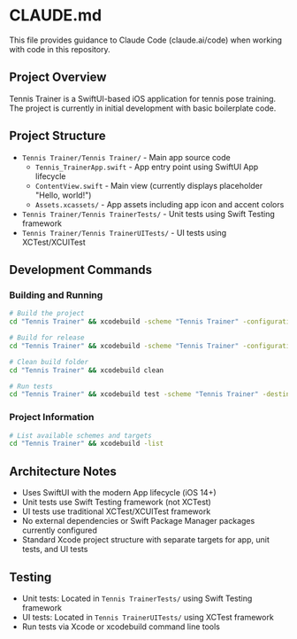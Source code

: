 # CLAUDE.md

This file provides guidance to Claude Code (claude.ai/code) when working with code in this repository.

## Project Overview

Tennis Trainer is a SwiftUI-based iOS application for tennis pose training. The project is currently in initial development with basic boilerplate code.

## Project Structure

- `Tennis Trainer/Tennis Trainer/` - Main app source code
  - `Tennis_TrainerApp.swift` - App entry point using SwiftUI App lifecycle
  - `ContentView.swift` - Main view (currently displays placeholder "Hello, world!")
  - `Assets.xcassets/` - App assets including app icon and accent colors
- `Tennis Trainer/Tennis TrainerTests/` - Unit tests using Swift Testing framework
- `Tennis Trainer/Tennis TrainerUITests/` - UI tests using XCTest/XCUITest

## Development Commands

### Building and Running
```bash
# Build the project
cd "Tennis Trainer" && xcodebuild -scheme "Tennis Trainer" -configuration Debug build

# Build for release
cd "Tennis Trainer" && xcodebuild -scheme "Tennis Trainer" -configuration Release build

# Clean build folder
cd "Tennis Trainer" && xcodebuild clean

# Run tests
cd "Tennis Trainer" && xcodebuild test -scheme "Tennis Trainer" -destination 'platform=iOS Simulator,name=iPhone 15'
```

### Project Information
```bash
# List available schemes and targets
cd "Tennis Trainer" && xcodebuild -list
```

## Architecture Notes

- Uses SwiftUI with the modern App lifecycle (iOS 14+)
- Unit tests use Swift Testing framework (not XCTest)
- UI tests use traditional XCTest/XCUITest framework
- No external dependencies or Swift Package Manager packages currently configured
- Standard Xcode project structure with separate targets for app, unit tests, and UI tests

## Testing

- Unit tests: Located in `Tennis TrainerTests/` using Swift Testing framework
- UI tests: Located in `Tennis TrainerUITests/` using XCTest framework
- Run tests via Xcode or xcodebuild command line tools